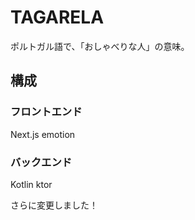 # TAGARELA

ポルトガル語で、「おしゃべりな人」の意味。

## 構成

### フロントエンド

Next.js emotion

### バックエンド

Kotlin ktor

さらに変更しました！

